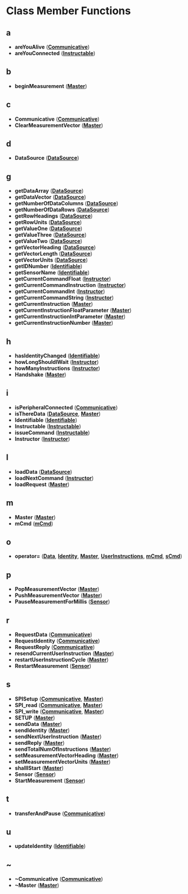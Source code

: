 
# Class Member Functions


## a

* **areYouAlive** ([**Communicative**](class_communicative.md))
* **areYouConnected** ([**Instructable**](class_instructable.md))


## b

* **beginMeasurement** ([**Master**](class_master.md))


## c

* **Communicative** ([**Communicative**](class_communicative.md))
* **ClearMeasurementVector** ([**Master**](class_master.md))


## d

* **DataSource** ([**DataSource**](class_data_source.md))


## g

* **getDataArray** ([**DataSource**](class_data_source.md))
* **getDataVector** ([**DataSource**](class_data_source.md))
* **getNumberOfDataColumns** ([**DataSource**](class_data_source.md))
* **getNumberOfDataRows** ([**DataSource**](class_data_source.md))
* **getRowHeadings** ([**DataSource**](class_data_source.md))
* **getRowUnits** ([**DataSource**](class_data_source.md))
* **getValueOne** ([**DataSource**](class_data_source.md))
* **getValueThree** ([**DataSource**](class_data_source.md))
* **getValueTwo** ([**DataSource**](class_data_source.md))
* **getVectorHeading** ([**DataSource**](class_data_source.md))
* **getVectorLength** ([**DataSource**](class_data_source.md))
* **getVectorUnits** ([**DataSource**](class_data_source.md))
* **getIDNumber** ([**Identifiable**](class_identifiable.md))
* **getSensorName** ([**Identifiable**](class_identifiable.md))
* **getCurrentCommandFloat** ([**Instructor**](class_instructor.md))
* **getCurrentCommandInstruction** ([**Instructor**](class_instructor.md))
* **getCurrentCommandInt** ([**Instructor**](class_instructor.md))
* **getCurrentCommandString** ([**Instructor**](class_instructor.md))
* **getCurrentInstruction** ([**Master**](class_master.md))
* **getCurrentInstructionFloatParameter** ([**Master**](class_master.md))
* **getCurrentInstructionIntParameter** ([**Master**](class_master.md))
* **getCurrentInstructionNumber** ([**Master**](class_master.md))


## h

* **hasIdentityChanged** ([**Identifiable**](class_identifiable.md))
* **howLongShouldIWait** ([**Instructor**](class_instructor.md))
* **howManyInstructions** ([**Instructor**](class_instructor.md))
* **Handshake** ([**Master**](class_master.md))


## i

* **isPeripheralConnected** ([**Communicative**](class_communicative.md))
* **isThereData** ([**DataSource**](class_data_source.md), [**Master**](class_master.md))
* **Identifiable** ([**Identifiable**](class_identifiable.md))
* **Instructable** ([**Instructable**](class_instructable.md))
* **issueCommand** ([**Instructable**](class_instructable.md))
* **Instructor** ([**Instructor**](class_instructor.md))


## l

* **loadData** ([**DataSource**](class_data_source.md))
* **loadNextCommand** ([**Instructor**](class_instructor.md))
* **loadRequest** ([**Master**](class_master.md))


## m

* **Master** ([**Master**](class_master.md))
* **mCmd** ([**mCmd**](structm_cmd.md))


## o

* **operator=** ([**Data**](struct_data.md), [**Identity**](struct_identity.md), [**Master**](class_master.md), [**UserInstructions**](struct_user_instructions.md), [**mCmd**](structm_cmd.md), [**sCmd**](structs_cmd.md))


## p

* **PopMeasurementVector** ([**Master**](class_master.md))
* **PushMeasurementVector** ([**Master**](class_master.md))
* **PauseMeasurementForMillis** ([**Sensor**](class_sensor.md))


## r

* **RequestData** ([**Communicative**](class_communicative.md))
* **RequestIdentity** ([**Communicative**](class_communicative.md))
* **RequestReply** ([**Communicative**](class_communicative.md))
* **resendCurrentUserInstruction** ([**Master**](class_master.md))
* **restartUserInstructionCycle** ([**Master**](class_master.md))
* **RestartMeasurement** ([**Sensor**](class_sensor.md))


## s

* **SPISetup** ([**Communicative**](class_communicative.md), [**Master**](class_master.md))
* **SPI\_read** ([**Communicative**](class_communicative.md), [**Master**](class_master.md))
* **SPI\_write** ([**Communicative**](class_communicative.md), [**Master**](class_master.md))
* **SETUP** ([**Master**](class_master.md))
* **sendData** ([**Master**](class_master.md))
* **sendIdentity** ([**Master**](class_master.md))
* **sendNextUserInstruction** ([**Master**](class_master.md))
* **sendReply** ([**Master**](class_master.md))
* **sendTotalNumOfInstructions** ([**Master**](class_master.md))
* **setMeasurementVectorHeading** ([**Master**](class_master.md))
* **setMeasurementVectorUnits** ([**Master**](class_master.md))
* **shallIStart** ([**Master**](class_master.md))
* **Sensor** ([**Sensor**](class_sensor.md))
* **StartMeasurement** ([**Sensor**](class_sensor.md))


## t

* **transferAndPause** ([**Communicative**](class_communicative.md))


## u

* **updateIdentity** ([**Identifiable**](class_identifiable.md))


## ~

* **~Communicative** ([**Communicative**](class_communicative.md))
* **~Master** ([**Master**](class_master.md))

